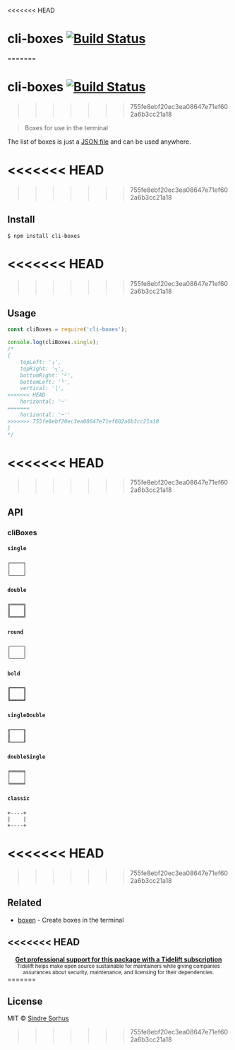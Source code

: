 <<<<<<< HEAD
# cli-boxes [![Build Status](https://travis-ci.com/sindresorhus/cli-boxes.svg?branch=master)](https://travis-ci.com/github/sindresorhus/cli-boxes)
=======
# cli-boxes [![Build Status](https://travis-ci.org/sindresorhus/cli-boxes.svg?branch=master)](https://travis-ci.org/sindresorhus/cli-boxes)
>>>>>>> 755fe8ebf20ec3ea08647e71ef602a6b3cc21a18

> Boxes for use in the terminal

The list of boxes is just a [JSON file](boxes.json) and can be used anywhere.

<<<<<<< HEAD
=======

>>>>>>> 755fe8ebf20ec3ea08647e71ef602a6b3cc21a18
## Install

```
$ npm install cli-boxes
```

<<<<<<< HEAD
=======

>>>>>>> 755fe8ebf20ec3ea08647e71ef602a6b3cc21a18
## Usage

```js
const cliBoxes = require('cli-boxes');

console.log(cliBoxes.single);
/*
{
    topLeft: '┌',
    topRight: '┐',
    bottomRight: '┘',
    bottomLeft: '└',
    vertical: '│',
<<<<<<< HEAD
    horizontal: '─'
=======
    horizontal: '─''
>>>>>>> 755fe8ebf20ec3ea08647e71ef602a6b3cc21a18
}
*/
```

<<<<<<< HEAD
=======

>>>>>>> 755fe8ebf20ec3ea08647e71ef602a6b3cc21a18
## API

### cliBoxes

#### `single`

```
┌────┐
│    │
└────┘
```

#### `double`

```
╔════╗
║    ║
╚════╝
```

#### `round`

```
╭────╮
│    │
╰────╯
```

#### `bold`

```
┏━━━━┓
┃    ┃
┗━━━━┛
```

#### `singleDouble`

```
╓────╖
║    ║
╙────╜
```

#### `doubleSingle`

```
╒════╕
│    │
╘════╛
```

#### `classic`

```
+----+
|    |
+----+
```

<<<<<<< HEAD
=======

>>>>>>> 755fe8ebf20ec3ea08647e71ef602a6b3cc21a18
## Related

- [boxen](https://github.com/sindresorhus/boxen) - Create boxes in the terminal

<<<<<<< HEAD
---

<div align="center">
	<b>
		<a href="https://tidelift.com/subscription/pkg/npm-cli-boxes?utm_source=npm-cli-boxes&utm_medium=referral&utm_campaign=readme">Get professional support for this package with a Tidelift subscription</a>
	</b>
	<br>
	<sub>
		Tidelift helps make open source sustainable for maintainers while giving companies<br>assurances about security, maintenance, and licensing for their dependencies.
	</sub>
</div>
=======

## License

MIT © [Sindre Sorhus](https://sindresorhus.com)
>>>>>>> 755fe8ebf20ec3ea08647e71ef602a6b3cc21a18
